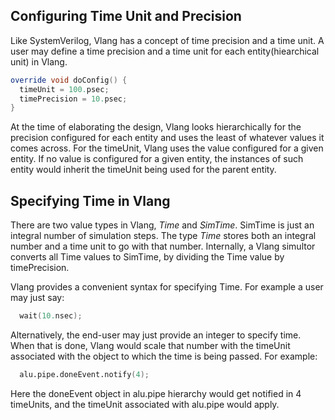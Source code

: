 ## Configuring Time Unit and Precision

Like SystemVerilog, Vlang has a concept of time precision and a time unit. A user may define a time precision and a time unit for each entity(hiearchical unit) in Vlang.

```d
override void doConfig() {
  timeUnit = 100.psec;
  timePrecision = 10.psec;
}
```

At the time of elaborating the design, Vlang looks hierarchically for the precision configured for each entity and uses the least of whatever values it comes across. For the timeUnit, Vlang uses the value configured for a given entity. If no value is configured for a given entity, the instances of such entity would inherit the timeUnit being used for the parent entity.


## Specifying Time in Vlang

There are two value types in Vlang, *Time* and *SimTime*. SimTime is just an integral number of simulation steps. The type *Time* stores both an integral number and a time unit to go with that number. Internally, a Vlang simultor converts all Time values to SimTime, by dividing the Time value by timePrecision.

Vlang provides a convenient syntax for specifying Time. For example a user may just say:

```d
  wait(10.nsec);
```

Alternatively, the end-user may just provide an integer to specify time. When that is done, Vlang would scale that number with the timeUnit associated with the object to which the time is being passed. For example:

```d
  alu.pipe.doneEvent.notify(4);
```

Here the doneEvent object in alu.pipe hierarchy would get notified in 4 timeUnits, and the timeUnit associated with alu.pipe would apply.

